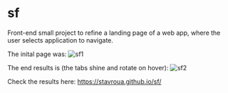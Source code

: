 # sf
Front-end small project to refine a landing page of a web app, where the user selects application to navigate.

The inital page was:
![sf1](https://github.com/StavrouA/sf/assets/60097126/20e2ed4f-840b-4fce-a7fd-7431191058ba)

The end results is (the tabs shine and rotate on hover):
![sf2](https://github.com/StavrouA/sf/assets/60097126/a4f521a3-e8a8-46fe-bbd5-a36eae95ebc5)

Check the results here:
https://stavroua.github.io/sf/
